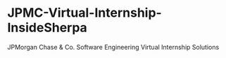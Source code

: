 # JPMC-Virtual-Internship-InsideSherpa
JPMorgan Chase &amp; Co. Software Engineering Virtual Internship Solutions
